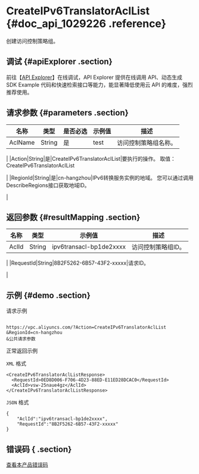 # CreateIPv6TranslatorAclList {#doc_api_1029226 .reference}

创建访问控制策略组。

## 调试 {#apiExplorer .section}

前往【[API Explorer](https://api.aliyun.com/#product=Vpc&api=CreateIPv6TranslatorAclList)】在线调试，API Explorer 提供在线调用 API、动态生成 SDK Example 代码和快速检索接口等能力，能显著降低使用云 API 的难度，强烈推荐使用。

## 请求参数 {#parameters .section}

|名称|类型|是否必选|示例值|描述|
|--|--|----|---|--|
|AclName|String|是|test|访问控制策略组名称。

 |
|Action|String|是|CreateIPv6TranslatorAclList|要执行的操作。 取值： CreateIPv6TranslatorAclList

 |
|RegionId|String|是|cn-hangzhou|IPv6转换服务实例的地域。 您可以通过调用 DescribeRegions接口获取地域ID。

 |

## 返回参数 {#resultMapping .section}

|名称|类型|示例值|描述|
|--|--|---|--|
|AclId|String|ipv6transacl-bp1de2xxxx|访问控制策略组ID。

 |
|RequestId|String|8B2F5262-6B57-43F2-xxxxx|请求ID。

 |

## 示例 {#demo .section}

请求示例

``` {#request_demo}

https://vpc.aliyuncs.com/?Action=CreateIPv6TranslatorAclList
&RegionId=cn-hangzhou
&公共请求参数

```

正常返回示例

`XML` 格式

``` {#xml_return_success_demo}
<CreateIPv6TranslatorAclListResponse>
  <RequestId>0ED8D006-F706-4D23-88ED-E11ED28DCAC0</RequestId>
  <AclId>vsw-25naue4gz</AclId>
</CreateIPv6TranslatorAclListResponse>

```

`JSON` 格式

``` {#json_return_success_demo}
{
	"AclId":"ipv6transacl-bp1de2xxxx",
	"RequestId":"8B2F5262-6B57-43F2-xxxxx"
}
```

## 错误码 { .section}

[查看本产品错误码](https://error-center.aliyun.com/status/product/Vpc)


